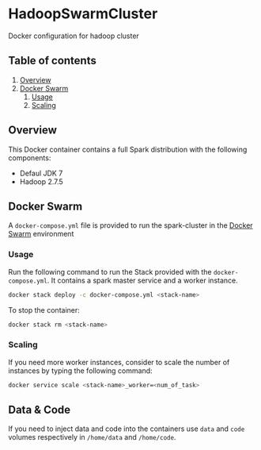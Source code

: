 # HadoopSwarmCluster

Docker configuration for hadoop cluster

## Table of contents

1. [Overview](#overview)
2. [Docker Swarm](#docker-swarm)
   1. [Usage](#usage)
   2. [Scaling](#scaling)

## Overview
This Docker container contains a full Spark distribution with the following components:

* Defaul JDK 7
* Hadoop 2.7.5

## Docker Swarm
A `docker-compose.yml` file is provided to run the spark-cluster in the [Docker Swarm](https://docs.docker.com/engine/swarm/) environment

### Usage
Run the following command to run the Stack provided with the `docker-compose.yml`. It contains a spark master service and a worker instance. 
```bash
docker stack deploy -c docker-compose.yml <stack-name>
```

To stop the container:
```bash
docker stack rm <stack-name>
```

### Scaling
If you need more worker instances, consider to scale the number of instances by typing the following command:
```bash
docker service scale <stack-name>_worker=<num_of_task>
```

## Data & Code
If you need to inject data and code into the containers use `data` and `code` volumes respectively in `/home/data` and `/home/code`.




